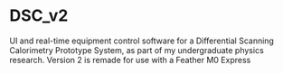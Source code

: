# DSC_v2
UI and real-time equipment control software for a Differential Scanning Calorimetry Prototype System, as part of my undergraduate physics research.
Version 2 is remade for use with a Feather M0 Express
